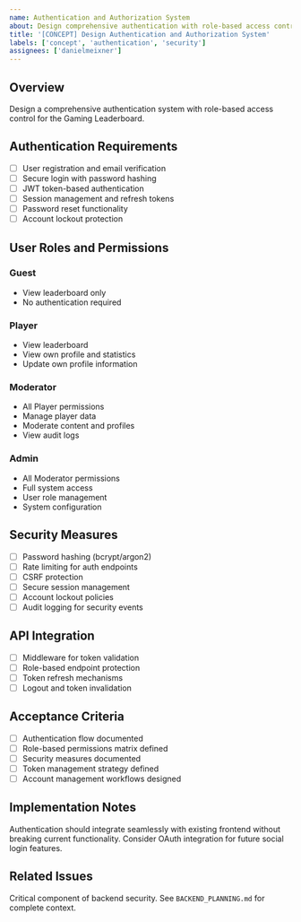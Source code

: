 ```yaml
---
name: Authentication and Authorization System
about: Design comprehensive authentication with role-based access control
title: '[CONCEPT] Design Authentication and Authorization System'
labels: ['concept', 'authentication', 'security']
assignees: ['danielmeixner']
---
```


## Overview
Design a comprehensive authentication system with role-based access control for the Gaming Leaderboard.

## Authentication Requirements
- [ ] User registration and email verification
- [ ] Secure login with password hashing
- [ ] JWT token-based authentication
- [ ] Session management and refresh tokens
- [ ] Password reset functionality
- [ ] Account lockout protection

## User Roles and Permissions
### Guest
- View leaderboard only
- No authentication required

### Player
- View leaderboard
- View own profile and statistics
- Update own profile information

### Moderator
- All Player permissions
- Manage player data
- Moderate content and profiles
- View audit logs

### Admin
- All Moderator permissions
- Full system access
- User role management
- System configuration

## Security Measures
- [ ] Password hashing (bcrypt/argon2)
- [ ] Rate limiting for auth endpoints
- [ ] CSRF protection
- [ ] Secure session management
- [ ] Account lockout policies
- [ ] Audit logging for security events

## API Integration
- [ ] Middleware for token validation
- [ ] Role-based endpoint protection
- [ ] Token refresh mechanisms
- [ ] Logout and token invalidation

## Acceptance Criteria
- [ ] Authentication flow documented
- [ ] Role-based permissions matrix defined
- [ ] Security measures documented
- [ ] Token management strategy defined
- [ ] Account management workflows designed

## Implementation Notes
Authentication should integrate seamlessly with existing frontend without breaking current functionality. Consider OAuth integration for future social login features.

## Related Issues
Critical component of backend security. See `BACKEND_PLANNING.md` for complete context.